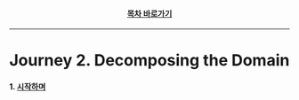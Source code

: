 <div align="center">

#### [목차 바로가기](https://github.com/dhslrl321/cqrs-journey-korean-ver/blob/master/Table%20of%20Contents.mdwn)

</div>

---

# Journey 2. Decomposing the Domain

#### 1. [시작하며](https://github.com/dhslrl321/cqrs-journey-korean-ver/blob/master/part01-journey/journey01/01.우리의%20도메인.mdwn)
